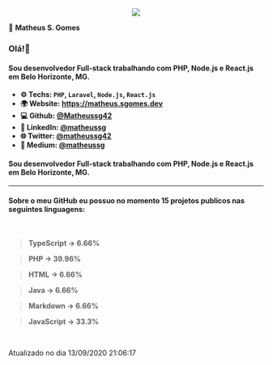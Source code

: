 <p align='center'><a target='_blank' href='https://matheus.sgomes.dev'><img src='https://matheus.sgomes.dev/img/logo_azul.png'></a></p>

👤 **Matheus S. Gomes** 

### Olá!👋

#### Sou desenvolvedor Full-stack trabalhando com PHP, Node.js e React.js em Belo Horizonte, MG.

- **⚙️ Techs: `PHP`, `Laravel`, `Node.js`, `React.js`**
- **🌍 Website: https://matheus.sgomes.dev**
- **💻 Github: [@Matheussg42](https://github.com/Matheussg42)**
- **📝 LinkedIn: [@matheussg](https://linkedin.com/in/matheussg)**
- **🌐 Twitter: [@matheussg42](https://twitter.com/matheussg42)**
- **📝 Medium: [@matheussg](https://medium.com/@matheussg)**

#### Sou desenvolvedor Full-stack trabalhando com PHP, Node.js e React.js em Belo Horizonte, MG.

<hr>

#### Sobre o meu GitHub eu possuo no momento 15 projetos publicos nas seguintes linguagens:
   
<br>

> **TypeScript -> 6.66%**

> **PHP -> 39.96%**

> **HTML -> 6.66%**

> **Java -> 6.66%**

> **Markdown -> 6.66%**

> **JavaScript -> 33.3%**



<br>

Atualizado no dia 13/09/2020 21:06:17
